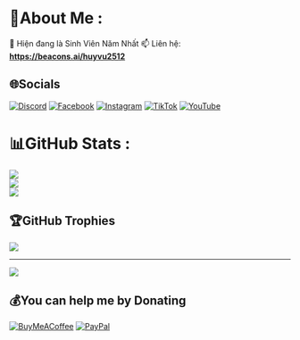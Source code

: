 # 💫About Me :
📖 Hiện đang là Sinh Viên Năm Nhất
📫 Liên hệ: **https://beacons.ai/huyvu2512**


## 🌐Socials
[![Discord](https://img.shields.io/badge/Discord-%237289DA.svg?logo=discord&logoColor=white)](htttps://discord.gg/HK6V7Fr8cR) [![Facebook](https://img.shields.io/badge/Facebook-%231877F2.svg?logo=Facebook&logoColor=white)](https://facebook.com/huyvu2512) [![Instagram](https://img.shields.io/badge/Instagram-%23E4405F.svg?logo=Instagram&logoColor=white)](https://instagram.com/v.huy2512) [![TikTok](https://img.shields.io/badge/TikTok-%23000000.svg?logo=TikTok&logoColor=white)](https://tiktok.com/@huyvu2512) [![YouTube](https://img.shields.io/badge/YouTube-%23FF0000.svg?logo=YouTube&logoColor=white)](https://youtube.com/c/huyvu_2512) 
# 📊GitHub Stats :
![](https://github-readme-stats.vercel.app/api?username=huyvu2512&theme=dark&hide_border=false&include_all_commits=false&count_private=false)<br/>
![](https://github-readme-streak-stats.herokuapp.com/?user=huyvu2512&theme=dark&hide_border=false)<br/>
![](https://github-readme-stats.vercel.app/api/top-langs/?username=huyvu2512&theme=dark&hide_border=false&include_all_commits=false&count_private=false&layout=compact)

## 🏆GitHub Trophies
![](https://github-trophies.vercel.app/?username=huyvu2512&theme=dracula&no-frame=false&no-bg=false&margin-w=4)

---
[![](https://visitcount.itsvg.in/api?id=huyvu2512&icon=0&color=0)](https://visitcount.itsvg.in)

  ## 💰You can help me by Donating
  [![BuyMeACoffee](https://img.shields.io/badge/Buy%20Me%20a%20Coffee-ffdd00?style=for-the-badge&logo=buy-me-a-coffee&logoColor=black)](https://buymeacoffee.com/huyvu2512) [![PayPal](https://img.shields.io/badge/PayPal-00457C?style=for-the-badge&logo=paypal&logoColor=white)](https://paypal.me/huyvu2512) 

  <!-- Proudly created with GPRM ( https://gprm.itsvg.in ) -->
  
